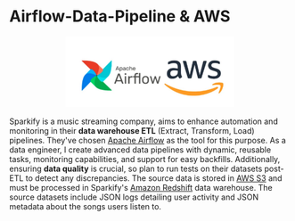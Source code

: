 # Airflow-Data-Pipeline & AWS

<div align="center">
  <img src="https://github.com/Ting-DS/Airflow-Data-Pipeline/blob/main/image/AirflowAWS.jpeg" width="60%">
</div>


Sparkify is a music streaming company, aims to enhance automation and monitoring in their **data warehouse ETL** (Extract, Transform, Load) pipelines. They've chosen [Apache Airflow](https://airflow.apache.org/) as the tool for this purpose. As a data engineer, I create advanced data pipelines with dynamic, reusable tasks, monitoring capabilities, and support for easy backfills. Additionally, ensuring **data quality** is crucial, so plan to run tests on their datasets post-ETL to detect any discrepancies. The source data is stored in [AWS S3](https://aws.amazon.com/pm/serv-s3/?trk=fecf68c9-3874-4ae2-a7ed-72b6d19c8034&sc_channel=ps&ef_id=EAIaIQobChMIiqPSj8TJgQMV-yezAB0VAwcmEAAYAiAAEgL8MPD_BwE:G:s&s_kwcid=AL!4422!3!536452728638!e!!g!!aws%20s3!11204620052!112938567994) and must be processed in Sparkify's [Amazon Redshift](https://aws.amazon.com/redshift/redshift-serverless/) data warehouse. The source datasets include JSON logs detailing user activity and JSON metadata about the songs users listen to.

